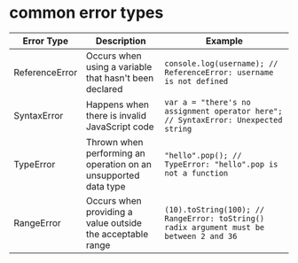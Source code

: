 # common error types

| Error Type    | Description                                                  | Example                                                      |
|---------------|--------------------------------------------------------------|--------------------------------------------------------------|
| ReferenceError| Occurs when using a variable that hasn't been declared       | `console.log(username); // ReferenceError: username is not defined` |
| SyntaxError   | Happens when there is invalid JavaScript code                 | `var a = "there's no assignment operator here"; // SyntaxError: Unexpected string` |
| TypeError     | Thrown when performing an operation on an unsupported data type | `"hello".pop(); // TypeError: "hello".pop is not a function` |
| RangeError    | Occurs when providing a value outside the acceptable range    | `(10).toString(100); // RangeError: toString() radix argument must be between 2 and 36` |
